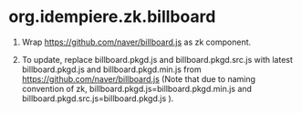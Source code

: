 # org.idempiere.zk.billboard

1. Wrap https://github.com/naver/billboard.js as zk component.

2. To update, replace billboard.pkgd.js and billboard.pkgd.src.js with latest billboard.pkgd.js and billboard.pkgd.min.js from https://github.com/naver/billboard.js (Note that due to naming convention of zk, billboard.pkgd.js=billboard.pkgd.min.js and billboard.pkgd.src.js=billboard.pkgd.js ).
